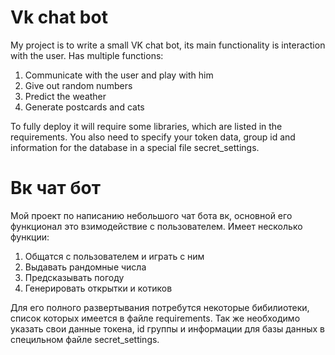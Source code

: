 # Vk chat bot
My project is to write a small VK chat bot, its main functionality is interaction with the user.
Has multiple functions:
1. Communicate with the user and play with him
2. Give out random numbers
3. Predict the weather
4. Generate postcards and cats

To fully deploy it will require some libraries, which are listed in the requirements. You also need to specify your token data,
 group id and information for the database in a special file secret_settings.
 
# Вк чат бот
Мой проект по написанию небольшого чат бота вк, основной его функционал это взимодействие с пользователем.
Имеет несколько функции:
1. Общатся с пользователем и играть с ним
2. Выдавать рандомные числа
3. Предсказывать погоду
4. Генерировать открытки и котиков

Для его полного развертывания потребутся некоторые бибилиотеки, список которых имеется в файле requirements.
Так же необходимо указать свои данные токена, 
 id группы и информации для базы данных в специльном файле secret_settings.